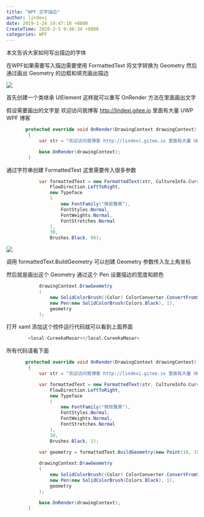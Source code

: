 ```yaml
---
title: "WPF 文字描边"
author: lindexi
date: 2019-1-24 19:47:18 +0800
CreateTime: 2020-3-5 9:46:34 +0800
categories: WPF
---
```


本文告诉大家如何写出描边的字体

<!--more-->


<!-- csdn -->

在WPF如果需要写入描边需要使用 FormattedText 将文字转换为 Geometry 然后通过画出 Geometry 的边框和填充画出描边

<!-- ![](image/WPF 文字描边/WPF 文字描边0.png) -->

![](http://image.acmx.xyz/lindexi%2F2019124194225821)

首先创建一个类继承 UIElement 这样就可以重写 OnRender 方法在里面画出文字

假设需要画出的文字是 欢迎访问我博客 http://lindexi.gitee.io 里面有大量 UWP WPF 博客

```csharp
       protected override void OnRender(DrawingContext drawingContext)
        {
            var str = "欢迎访问我博客 http://lindexi.gitee.io 里面有大量 UWP WPF 博客";

            base.OnRender(drawingContext);
        }
```

通过字符串创建 FormattedText 这里需要传入很多参数

```csharp
            var formattedText = new FormattedText(str, CultureInfo.CurrentCulture,
                FlowDirection.LeftToRight,
                new Typeface
                (
                    new FontFamily("微软雅黑"),
                    FontStyles.Normal,
                    FontWeights.Normal,
                    FontStretches.Normal
                ),
                30,
                Brushes.Black, 96);
```

<!-- ![](image/WPF 文字描边/WPF 文字描边1.png) -->

![](http://image.acmx.xyz/lindexi%2F2019124194524426)

调用 formattedText.BuildGeometry 可以创建 Geometry 参数传入左上角坐标

然后就是画出这个 Geometry 通过这个 Pen 设置描边的宽度和颜色

```csharp
            drawingContext.DrawGeometry
            (
                new SolidColorBrush((Color) ColorConverter.ConvertFromString("#F00002")),
                new Pen(new SolidColorBrush(Colors.Black), 1),
                geometry
            );
```

打开 xaml 添加这个控件运行代码就可以看到上面界面

```csharp
        <local:CureekaMasar></local:CureekaMasar>
```

所有代码请看下面

```csharp
       protected override void OnRender(DrawingContext drawingContext)
        {
            var str = "欢迎访问我博客 http://lindexi.gitee.io 里面有大量 UWP WPF 博客";

            var formattedText = new FormattedText(str, CultureInfo.CurrentCulture,
                FlowDirection.LeftToRight,
                new Typeface
                (
                    new FontFamily("微软雅黑"),
                    FontStyles.Normal,
                    FontWeights.Normal,
                    FontStretches.Normal
                ),
                30,
                Brushes.Black, 1);

            var geometry = formattedText.BuildGeometry(new Point(10, 10));
            
            drawingContext.DrawGeometry
            (
                new SolidColorBrush((Color) ColorConverter.ConvertFromString("#F00002")),
                new Pen(new SolidColorBrush(Colors.Black), 1),
                geometry
            );

            base.OnRender(drawingContext);
        }
```


